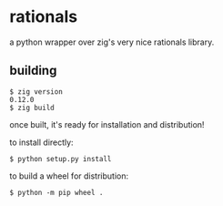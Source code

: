 # rationals

a python wrapper over zig's very nice rationals library.

## building

```
$ zig version
0.12.0
$ zig build
```

once built, it's ready for installation and distribution!

to install directly:
```
$ python setup.py install
```

to build a wheel for distribution:
```
$ python -m pip wheel .
```